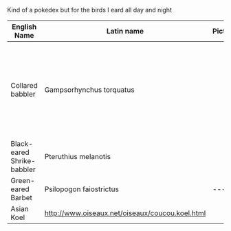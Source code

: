 Kind of a pokedex but for the birds I eard all day and night

| English Name | Latin name | Picture | Description | Wiki link | Birdsong |
|---|---|---|---|---|---|
|Collared babbler|Gampsorhynchus torquatus||I haven't seen him yet, maybe it's a black-eared Shrike-babbler. But it's definitely a babbler !| https://en.wikipedia.org/wiki/Collared_babbler | http://www.xeno-canto.org/19133/embed?simple=1|
|Black-eared Shrike-babbler|Pteruthius melanotis||---|https://en.wikipedia.org/wiki/Black-eared_shrike-babbler|http://www.xeno-canto.org/19584/embed?simple=1|
|Green-eared Barbet|Psilopogon faiostrictus|---|---|---|---|
|Asian Koel|http://www.oiseaux.net/oiseaux/coucou.koel.html|||||


